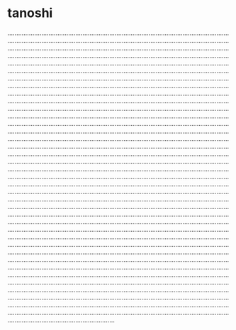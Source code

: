 # tanoshi
....................................................................................................................................................................................................................................................................................................................................................................................................................................................................................................................................................................................................................................................................................................................................................................................................................................................................................................................................................................................................................................................................................................................................................................................................................................................................................................................................................................................................................................................................................................................................................................................................................................................................................................................................................................................................................................................................................................................................................................................................................................................................................................................................................................................................................................................................................................................................................................................................................................................................................................................................................................................................................................................................................................................................................................................................................................................................................................................................................................................................................................................................................................................................................................................................................................................................................................................................................................................................................................................................................................................................................................................................................................................................................................................................................................................................................................................................................................................................................................................................................................................................................................................................................................................................................................................................................................................................................................................................................................................................................................................................................................................................................................................................................................................................................................................................................................................................................................................................................................